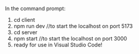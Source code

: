 In the command prompt:
1. cd client
2. npm run dev //to start the localhost on port 5173
3. cd server
4. npm start //to start the localhost on port 3000
5. ready for use in Visual Studio Code!
